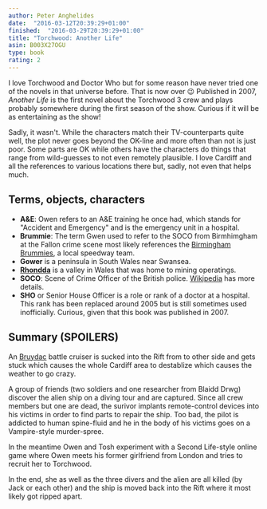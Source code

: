 ```yaml
---
author: Peter Anghelides
date:  "2016-03-12T20:39:29+01:00"
finished:  "2016-03-29T20:39:29+01:00"
title: "Torchwood: Another Life"
asin: B003X27OGU
type: book
rating: 2
---
```


I love Torchwood and Doctor Who but for some reason have never tried one of the
novels in that universe before. That is now over 😉 Published in 2007, *Another
Life* is the first novel about the Torchwood 3 crew and plays probably somewhere
during the first season of the show. Curious if it will be as entertaining as
the show!


<!-- more -->

Sadly, it wasn't. While the characters match their TV-counterparts quite well,
the plot never goes beyond the OK-line and more often than not is just
poor. Some parts are OK while others have the characters do things that range
from wild-guesses to not even remotely plausible. I love Cardiff and all the
references to various locations there but, sadly, not even that helps much.


## Terms, objects, characters

- **A&E**: Owen refers to an A&E training he once had, which stands for
  "Accident and Emergency" and is the emergency unit in a hospital.
- **Brummie**: The term Gwen used to refer to the SOCO from Birmhimgham at the
  Fallon crime scene most likely references the [Birmingham Brummies][], a local
  speedway team.
- **Gower** is a peninsula in South Wales near Swansea.
- **[Rhondda][]** is a valley in Wales that was home to mining operatings.
- **SOCO**: Scene of Crime Officer of the British
  police. [Wikipedia](https://en.wikipedia.org/wiki/Scenes_of_Crime_Officer) has
  more details.
- **SHO** or Senior House Officer is a role or rank of a doctor at a
  hospital. This rank has been replaced around 2005 but is still sometimes used
  inofficially. Curious, given that this book was published in 2007.

[birmingham brummies]: https://en.wikipedia.org/wiki/Birmingham_Brummies
[rhondda]: https://en.wikipedia.org/wiki/Rhondda


## Summary (SPOILERS)

An [Bruydac][] battle cruiser is sucked into the Rift from to other side and
gets stuck which causes the whole Cardiff area to destablize which causes the
weather to go crazy.

A group of friends (two soldiers and one researcher from Blaidd Drwg) discover
the alien ship on a diving tour and are captured. Since all crew members but one
are dead, the surivor implants remote-control devices into his victims in order
to find parts to repair the ship. Too bad, the pilot is addicted to human
spine-fluid and he in the body of his victims goes on a Vampire-style
murder-spree.

In the meantime Owen and Tosh experiment with a Second Life-style online game
where Owen meets his former girlfriend from London and tries to recruit her to
Torchwood.

In the end, she as well as the three divers and the alien are all killed (by
Jack or each other) and the ship is moved back into the Rift where it most
likely got ripped apart.

[bruydac]: http://tardis.wikia.com/wiki/Bruydac
